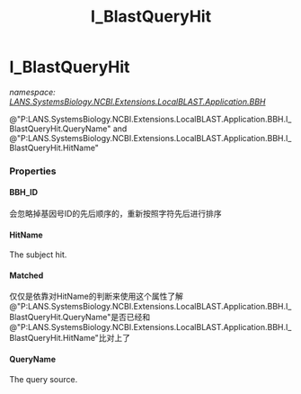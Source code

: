 ﻿---
title: I_BlastQueryHit
---

# I_BlastQueryHit
_namespace: [LANS.SystemsBiology.NCBI.Extensions.LocalBLAST.Application.BBH](N-LANS.SystemsBiology.NCBI.Extensions.LocalBLAST.Application.BBH.html)_

@"P:LANS.SystemsBiology.NCBI.Extensions.LocalBLAST.Application.BBH.I_BlastQueryHit.QueryName" and @"P:LANS.SystemsBiology.NCBI.Extensions.LocalBLAST.Application.BBH.I_BlastQueryHit.HitName"




### Properties

#### BBH_ID
会忽略掉基因号ID的先后顺序的，重新按照字符先后进行排序
#### HitName
The subject hit.
#### Matched
仅仅是依靠对HitName的判断来使用这个属性了解@"P:LANS.SystemsBiology.NCBI.Extensions.LocalBLAST.Application.BBH.I_BlastQueryHit.QueryName"是否已经和@"P:LANS.SystemsBiology.NCBI.Extensions.LocalBLAST.Application.BBH.I_BlastQueryHit.HitName"比对上了
#### QueryName
The query source.
